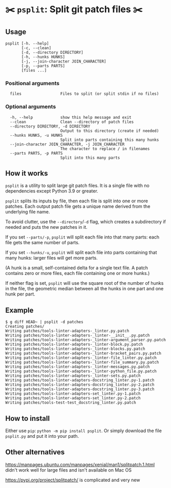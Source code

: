 # ✂️ `psplit`: Split git patch files ✂️

## Usage

```
psplit [-h. --help]
       [-c, --clean]
       [-d, --directory DIRECTORY]
       [-h, --hunks HUNKS]
       [-j, --join-character JOIN_CHARACTER]
       [-p, --parts PARTS]
       [files ...]
```

### Positional arguments
```
  files                 Files to split (or split stdin if no files)
```

### Optional arguments

```
  -h, --help            show this help message and exit
  --clean               Clean --directory of patch files
  --directory DIRECTORY, -d DIRECTORY
                        Output to this directory (create if needed)
  --hunks HUNKS, -u HUNKS
                        Split into parts containing this many hunks
  --join-character JOIN_CHARACTER, -j JOIN_CHARACTER
                        The character to replace / in filenames
  --parts PARTS, -p PARTS
                        Split into this many parts
```

## How it works

`psplit` is a utility to split large git patch files. It is a single file
with no dependencies except Python 3.9 or greater.

`psplit` splits its inputs by file, then each file is split into one or more
patches. Each output patch file gets a unique name derived from the
underlying file name.

To avoid clutter, use the `--directory`/`-d` flag, which creates a
subdirectory if needed and puts the new patches in it.

If you set `--parts/-p`, `psplit` will split each file into that many parts:
each file gets the same number of parts.

If you set `--hunks/-u`, `psplit` will split each file into parts containing
that many hunks: larger files will get more parts.

(A hunk is a small, self-contained delta for a single text file.  A patch
contains zero or more files, each file containing one or more hunks.)

If neither flag is set, `psplit` will use the square root of the number of
hunks in the file, the geometric median between all the hunks in one part
and one hunk per part.

## Example

```
$ g diff HEAD~ | psplit -d patches
Creating patches/
Writing patches/tools-linter-adapters-_linter.py.patch
Writing patches/tools-linter-adapters-_linter-__init__.py.patch
Writing patches/tools-linter-adapters-_linter-argument_parser.py.patch
Writing patches/tools-linter-adapters-_linter-block.py.patch
Writing patches/tools-linter-adapters-_linter-blocks.py.patch
Writing patches/tools-linter-adapters-_linter-bracket_pairs.py.patch
Writing patches/tools-linter-adapters-_linter-file_linter.py.patch
Writing patches/tools-linter-adapters-_linter-file_summary.py.patch
Writing patches/tools-linter-adapters-_linter-messages.py.patch
Writing patches/tools-linter-adapters-_linter-python_file.py.patch
Writing patches/tools-linter-adapters-_linter-sets.py.patch
Writing patches/tools-linter-adapters-docstring_linter.py-1.patch
Writing patches/tools-linter-adapters-docstring_linter.py-2.patch
Writing patches/tools-linter-adapters-docstring_linter.py-3.patch
Writing patches/tools-linter-adapters-set_linter.py-1.patch
Writing patches/tools-linter-adapters-set_linter.py-2.patch
Writing patches/tools-test-test_docstring_linter.py.patch
```

## How to install

Either use `pip`: `python -m pip install psplit`. Or simply download the file
`psplit.py` and put it into your path.


## Other alternatives

https://manpages.ubuntu.com/manpages/xenial/man1/splitpatch.1.html didn't work
well for large files and isn't available on Mac OS

https://pypi.org/project/splitpatch/ is complicated and very new
